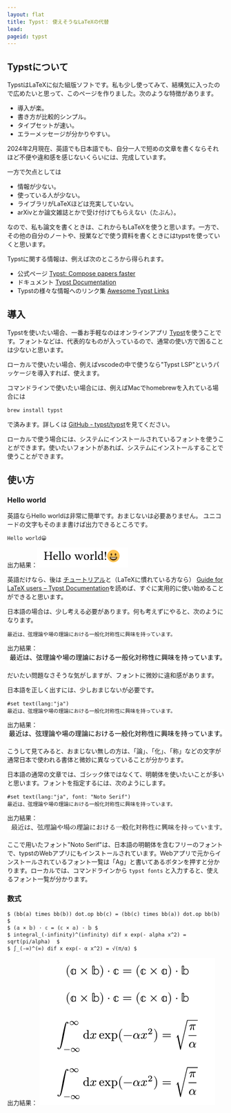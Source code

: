 ```yaml
---
layout: flat
title: Typst： 使えそうなLaTeXの代替
lead:
pageid: typst
---
```

## Typstについて

TypstはLaTeXに似た組版ソフトです。私も少し使ってみて、結構気に入ったので広めたいと思って、このページを作りました。次のような特徴があります。

- 導入が楽。
- 書き方が比較的シンプル。
- タイプセットが速い。
- エラーメッセージが分かりやすい。

2024年2月現在、英語でも日本語でも、自分一人で短めの文章を書くならそれほど不便や違和感を感じないくらいには、完成しています。

一方で欠点としては

- 情報が少ない。
- 使っている人が少ない。
- ライブラリがLaTeXほどは充実していない。
- arXivとか論文雑誌とかで受け付けてもらえない（たぶん）。

なので、私も論文を書くときは、これからもLaTeXを使うと思います。一方で、その他の自分のノートや、授業などで使う資料を書くときにはtypstを使っていくと思います。

Typstに関する情報は、例えば次のところから得られます。

- 公式ページ [Typst: Compose papers faster](https://typst.app/)
- ドキュメント [Typst Documentation](https://typst.app/docs/)
- Typstの様々な情報へのリンク集 [Awesome Typst Links](https://github.com/qjcg/awesome-typst)

## 導入
Typstを使いたい場合、一番お手軽なのはオンラインアプリ [Typst](https://typst.app/)を使うことです。フォントなどは、代表的なものが入っているので、通常の使い方で困ることは少ないと思います。

ローカルで使いたい場合、例えばvscodeの中で使うなら"Typst LSP"というパッケージを導入すれば、使えます。

コマンドラインで使いたい場合には、例えばMacでhomebrewを入れている場合には

```bash
brew install typst
```

で済みます。詳しくは [GitHub - typst/typst](https://github.com/typst/typst)を見てください。

ローカルで使う場合には、システムにインストールされているフォントを使うことができます。使いたいフォントがあれば、システムにインストールすることで使うことができます。

## 使い方

### Hello world

英語ならHello worldは非常に簡単です。おまじないは必要ありません。
ユニコードの文字もそのまま書けば出力できるところです。

```typst
Hello world😀
```

出力結果：![HelloWorldの出力結果](img/typsthello.png)

英語だけなら、後は [チュートリアル](https://typst.app/docs/tutorial/)と（LaTeXに慣れている方なら）
 [Guide for LaTeX users – Typst Documentation](https://typst.app/docs/guides/guide-for-latex-users/)を読めば、すぐに実用的に使い始めることができると思います。

日本語の場合は、少し考える必要があります。何も考えずにやると、次のようになります。

```typst
最近は、弦理論や場の理論における一般化対称性に興味を持っています。
```

出力結果：![日本語のこんにちは世界の出力結果デフォルト](img/typstjphello0.png)

だいたい問題なさそうな気がしますが、フォントに微妙に違和感があります。

日本語を正しく出すには、少しおまじないが必要です。

```typst
#set text(lang:"ja")
最近は、弦理論や場の理論における一般化対称性に興味を持っています。
```

出力結果：![日本語のこんにちは世界の出力結果改善](img/typstjphello1.png)

こうして見てみると、おまじない無しの方は、「論」、「化」、「称」などの文字が通常日本で使われる書体と微妙に異なっていることが分かります。

日本語の通常の文章では、ゴシック体ではなくて、明朝体を使いたいことが多いと思います。フォントを指定するには、次のようにします。

```typst
#set text(lang:"ja", font: "Noto Serif")
最近は、弦理論や場の理論における一般化対称性に興味を持っています。
```

出力結果：![日本語のこんにちは世界の出力結果明朝体](img/typstjphello2.png)

ここで用いたフォント"Noto Serif"は、日本語の明朝体を含むフリーのフォントで、typstのWebアプリにもインストールされています。Webアプリで元からインストールされているフォント一覧は「Ag」と書いてあるボタンを押すと分かります。ローカルでは、コマンドラインから `typst fonts` と入力すると、使えるフォント一覧が分かります。


### 数式

```typst
$ (bb(a) times bb(b)) dot.op bb(c) = (bb(c) times bb(a)) dot.op bb(b) $
$ (𝕒 × 𝕓) · 𝕔 = (𝕔 × 𝕒) · 𝕓 $
$ integral_(-infinity)^(infinity) dif x exp(- alpha x^2) = sqrt(pi/alpha)  $
$ ∫_(-∞)^(∞) dif x exp(- α x^2) = √(π/α) $
```

出力結果：
![ユニコードを使った数式の出力結果](img/typstunicodemath.png)
